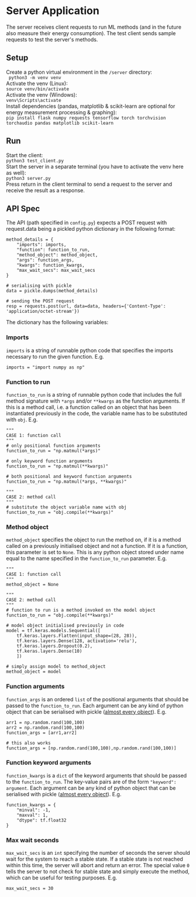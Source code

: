 # Server Application
The server receives client requests to run ML methods (and in the future also measure their energy consumption).
The test client sends sample requests to test the server's methods.

## Setup
Create a python virtual environment in the `/server` directory:  
``` python3 -m venv venv```   
Activate the venv (Linux):  
```source venv/bin/activate```  
Activate the venv (Windows):  
```venv\Scripts\activate```    
Install dependencies (pandas, matplotlib & scikit-learn are optional for energy measurement processing & graphing):  
```pip install flask numpy requests tensorflow torch torchvision torchaudio pandas matplotlib scikit-learn```

## Run
Start the client:  
```python3 test_client.py```  
Start the server in a separate terminal (you have to activate the venv here as well):  
```python3 server.py```  
Press return in the client terminal to send a request to the server and receive the result as a response.

## API Spec
The API (path specified in `config.py`) expects a POST request with request.data being a pickled python dictionary in the following format:
```
method_details = {
    "imports": imports,
    "function": function_to_run,
    "method_object": method_object,
    "args": function_args,
    "kwargs": function_kwargs,
    "max_wait_secs": max_wait_secs
}

# serialising with pickle
data = pickle.dumps(method_details)

# sending the POST request
resp = requests.post(url, data=data, headers={'Content-Type': 'application/octet-stream'})
```
The dictionary has the following variables:

### Imports
`imports` is a string of runnable python code that specifies the imports necessary to run the given function. E.g.  
```
imports = "import numpy as np"
```

### Function to run
`function_to_run` is a string of runnable python code that includes the full method signature with `*args` and/or `**kwargs` as the function arguments. If this is a method call, i.e. a function called on an object that has been instantiated previously in the code, the variable name has to be substituted with `obj`. E.g.  
```
"""
CASE 1: function call
"""
# only positional function arguments
function_to_run = "np.matmul(*args)"

# only keyword function arguments
function_to_run = "np.matmul(**kwargs)"

# both positional and keyword function arguments
function_to_run = "np.matmul(*args, **kwargs)"

"""
CASE 2: method call
"""
# substitute the object variable name with obj
function_to_run = "obj.compile(**kwargs)"
```

### Method object
`method_object` specifies the object to run the method on, if it is a method called on a previously initialised object and not a function. If it is a function, this parameter is set to `None`. This is any python object stored under name equal to the name specified in the `function_to_run` parameter. E.g.  
```
"""
CASE 1: function call
"""
method_object = None

"""
CASE 2: method call
"""
# function to run is a method invoked on the model object
function_to_run = "obj.compile(**kwargs)"

# model object initialised previously in code
model = tf.keras.models.Sequential([
    tf.keras.layers.Flatten(input_shape=(28, 28)),
    tf.keras.layers.Dense(128, activation='relu'),
    tf.keras.layers.Dropout(0.2),
    tf.keras.layers.Dense(10)
    ])

# simply assign model to method_object
method_object = model
```

### Function arguments
`function_args` is an ordered `list` of the positional arguments that should be passed to the `function_to_run`. Each argument can be any kind of python object that can be serialised with pickle ([almost every object](https://machinelearningmastery.com/a-gentle-introduction-to-serialization-for-python/)). E.g.  
```
arr1 = np.random.rand(100,100)
arr2 = np.random.rand(100,100)
function_args = [arr1,arr2]

# this also works
function_args = [np.random.rand(100,100),np.random.rand(100,100)]
```

### Function keyword arguments
`function_kwargs` is a `dict` of the keyword arguments that should be passed to the `function_to_run`. The key-value pairs are of the form `"keyword": argument`. Each argument can be any kind of python object that can be serialised with pickle ([almost every object](https://machinelearningmastery.com/a-gentle-introduction-to-serialization-for-python/)). E.g.  
```
function_kwargs = {
    "minval": -1,
    "maxval": 1,
    "dtype": tf.float32
}
```

### Max wait seconds
`max_wait_secs` is an `int` specifying the number of seconds the server should wait for the system to reach a stable state. If a stable state is not reached within this time, the server will abort and return an error. The special value `0` tells the server to not check for stable state and simply execute the method, which can be useful for testing purposes. E.g.  
```
max_wait_secs = 30
```